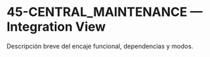 # 45-CENTRAL_MAINTENANCE — Integration View
Descripción breve del encaje funcional, dependencias y modos.
